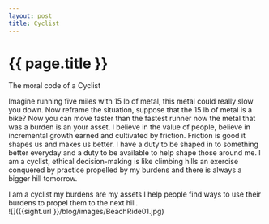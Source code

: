 ```yaml
---
layout: post
title: Cyclist
---
```


{{ page.title }}
================

<p class="meta">

The moral code of a Cyclist 

Imagine running five miles with 15 lb of metal, this metal could really slow you down. Now reframe the situation, suppose that the 15 lb of metal is a bike? Now you can move faster than the fastest runner now the metal that was a burden is an your asset. 
I believe in the value of people, believe in incremental growth earned and cultivated by friction. Friction is good it shapes us and makes us better. I have a duty to be shaped in to something better everyday and a duty to be available to help shape those around me. I am a cyclist, ethical decision-making is like climbing hills an exercise conquered by practice propelled by my burdens and there is always a bigger hill tomorrow.

I am a cyclist my burdens are my assets I help people find ways to use their burdens to propel them to the next hill. <br />
![]({{sight.url }}/blog/images/BeachRide01.jpg)


